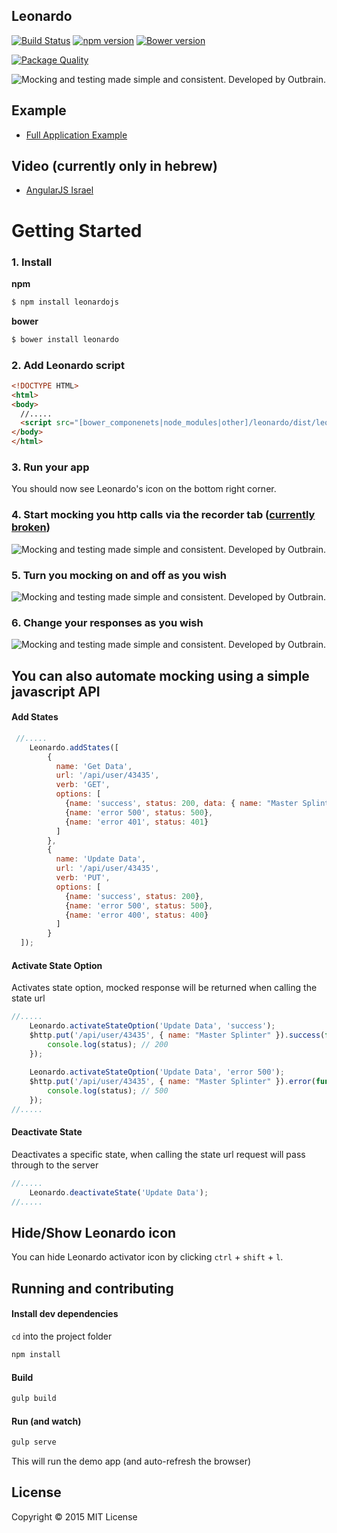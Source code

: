 ## Leonardo
[![Build Status](https://travis-ci.org/outbrain/Leonardo.svg?branch=master)](https://travis-ci.org/outbrain/Leonardo)
[![npm version](https://badge.fury.io/js/leonardojs.svg)](http://badge.fury.io/js/leonardojs)
[![Bower version](https://badge.fury.io/bo/leonardo.svg)](http://badge.fury.io/bo/leonardo)

[![Package Quality](http://npm.packagequality.com/badge/leonardojs.png)](http://packagequality.com/#?package=leonardojs)

![Mocking and testing made simple and consistent. Developed by Outbrain.](https://raw.githubusercontent.com/outbrain/Leonardo/master/leonardo.png)

## Example

* [Full Application Example](http://outbrain.github.io/Leonardo/examples/angularIL/)


## Video (currently only in hebrew)
* [AngularJS Israel](https://www.youtube.com/watch?v=zPBmMiJZ5O8)
 
# Getting Started

### 1. Install

__npm__
```sh
$ npm install leonardojs
```

__bower__
```sh
$ bower install leonardo
```

### 2. Add Leonardo script

```html
<!DOCTYPE HTML>
<html>
<body>
  //.....
  <script src="[bower_componenets|node_modules|other]/leonardo/dist/leonardo.js"></script>
</body>
</html>
```

### 3. Run your app
You should now see Leonardo's icon on the bottom right corner.<br/>

### 4. Start mocking you http calls via the recorder tab ([currently broken](https://github.com/outbrain/Leonardo/issues/132))
![Mocking and testing made simple and consistent. Developed by Outbrain.](https://raw.githubusercontent.com/outbrain/Leonardo/master/images/recorder.png)

### 5. Turn you mocking on and off as you wish
![Mocking and testing made simple and consistent. Developed by Outbrain.](https://raw.githubusercontent.com/outbrain/Leonardo/master/images/scenario.png)

### 6. Change your responses as you wish
![Mocking and testing made simple and consistent. Developed by Outbrain.](https://raw.githubusercontent.com/outbrain/Leonardo/master/scenario.png)

## You can also automate mocking using a simple javascript API
#### Add States
```javascript
 //.....
    Leonardo.addStates([
        {
          name: 'Get Data',
          url: '/api/user/43435',
          verb: 'GET',
          options: [
            {name: 'success', status: 200, data: { name: "Master Splinter" }},
            {name: 'error 500', status: 500},
            {name: 'error 401', status: 401}
          ]
        },
        {
          name: 'Update Data',
          url: '/api/user/43435',
          verb: 'PUT',
          options: [
            {name: 'success', status: 200},
            {name: 'error 500', status: 500},
            {name: 'error 400', status: 400}
          ]
        }
  ]);
```

#### Activate State Option
Activates state option, mocked response will be returned when calling the state url
```javascript
//.....
    Leonardo.activateStateOption('Update Data', 'success');
    $http.put('/api/user/43435', { name: "Master Splinter" }).success(function(data, status) {
        console.log(status); // 200 
    });
    
    Leonardo.activateStateOption('Update Data', 'error 500');
    $http.put('/api/user/43435', { name: "Master Splinter" }).error(function(data, status) {
        console.log(status); // 500 
    });
//.....
```

#### Deactivate State
Deactivates a specific state, when calling the state url request will pass through to the server
```javascript
//.....
    Leonardo.deactivateState('Update Data');
//.....
```

## Hide/Show Leonardo icon
You can hide Leonardo activator icon by clicking `ctrl` + `shift` + `l`.





## Running and contributing


#### Install dev dependencies

`cd` into the project folder

```bash
npm install
```

#### Build

```bash
gulp build
```

#### Run (and watch)

```bash
gulp serve
```

This will run the demo app (and auto-refresh the browser)

## License
Copyright &copy; 2015 MIT License
